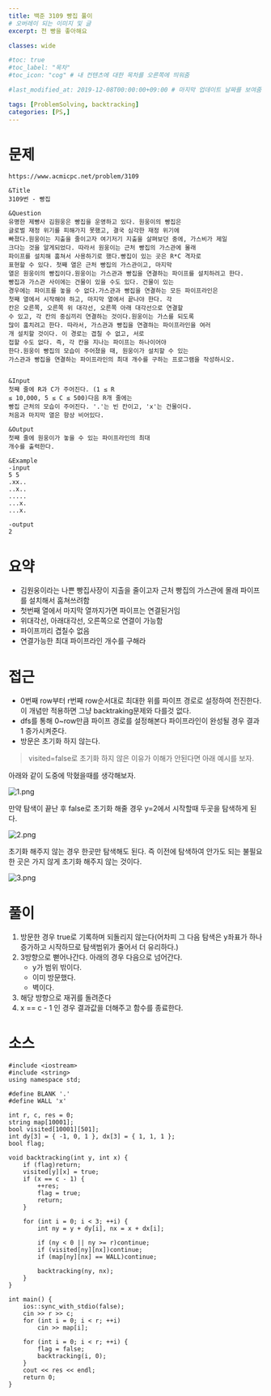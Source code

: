 ```yaml
---
title: 백준 3109 빵집 풀이
# 오버레이 되는 이미지 및 글
excerpt: 전 빵을 좋아해요

classes: wide

#toc: true
#toc_label: "목차"
#toc_icon: "cog" # 내 컨텐츠에 대한 목차를 오른쪽에 띄워줌

#last_modified_at: 2019-12-08T00:00:00+09:00 # 마지막 업데이트 날짜를 보여줌

tags: [ProblemSolving, backtracking]
categories: [PS,]
---
```


# 문제
```
https://www.acmicpc.net/problem/3109

&Title
3109번 - 빵집

&Question
유명한 제빵사 김원웅은 빵집을 운영하고 있다. 원웅이의 빵집은 
글로벌 재정 위기를 피해가지 못했고, 결국 심각한 재정 위기에 
빠졌다.원웅이는 지출을 줄이고자 여기저기 지출을 살펴보던 중에, 가스비가 제일 
크다는 것을 알게되었다. 따라서 원웅이는 근처 빵집의 가스관에 몰래 
파이프를 설치해 훔쳐서 사용하기로 했다.빵집이 있는 곳은 R*C 격자로 
표현할 수 있다. 첫째 열은 근처 빵집의 가스관이고, 마지막 
열은 원웅이의 빵집이다.원웅이는 가스관과 빵집을 연결하는 파이프를 설치하려고 한다. 
빵집과 가스관 사이에는 건물이 있을 수도 있다. 건물이 있는 
경우에는 파이프를 놓을 수 없다.가스관과 빵집을 연결하는 모든 파이프라인은 
첫째 열에서 시작해야 하고, 마지막 열에서 끝나야 한다. 각 
칸은 오른쪽, 오른쪽 위 대각선, 오른쪽 아래 대각선으로 연결할 
수 있고, 각 칸의 중심끼리 연결하는 것이다.원웅이는 가스를 되도록 
많이 훔치려고 한다. 따라서, 가스관과 빵집을 연결하는 파이프라인을 여러 
개 설치할 것이다. 이 경로는 겹칠 수 없고, 서로 
접할 수도 없다. 즉, 각 칸을 지나는 파이프는 하나이어야 
한다.원웅이 빵집의 모습이 주어졌을 때, 원웅이가 설치할 수 있는 
가스관과 빵집을 연결하는 파이프라인의 최대 개수를 구하는 프로그램을 작성하시오. 


&Input
첫째 줄에 R과 C가 주어진다. (1 ≤ R 
≤ 10,000, 5 ≤ C ≤ 500)다음 R개 줄에는 
빵집 근처의 모습이 주어진다. '.'는 빈 칸이고, 'x'는 건물이다. 
처음과 마지막 열은 항상 비어있다. 

&Output
첫째 줄에 원웅이가 놓을 수 있는 파이프라인의 최대 
개수를 출력한다. 

&Example
-input
5 5
.xx..
..x..
.....
...x.
...x.

-output
2
```

# 요약
* 김원웅이라는 나쁜 빵집사장이 지출을 줄이고자 근처 빵집의 가스관에 몰래 파이프를 설치해서 훔쳐쓰려함
* 첫번째 열에서 마지막 열까지가면 파이프는 연결된거임
* 위대각선, 아래대각선, 오른쪽으로 연결이 가능함
* 파이프끼리 겹칠수 없음
* 연결가능한 최대 파이프라인 개수를 구해라

# 접근
* 0번째 row부터 r번째 row순서대로 최대한 위를 파이프 경로로 설정하여 전진한다. 이 개념만 적용하면 그냥 backtraking문제와 다를것 없다.
* dfs를 통해 0~row만큼 파이프 경로를 설정해본다 파이프라인이 완성될 경우 결과 1 증가시켜준다.
* 방문은 초기화 하지 않는다.

> visited=false로 초기화 하지 않은 이유가 이해가 안된다면 아래 예시를 보자.

아래와 같이 도중에 막혔을때를 생각해보자.

![1.png](../../assets/images/PS/3109/1.png)

만약 탐색이 끝난 후 false로 초기화 해줄 경우 y=2에서 시작할때 두곳을 탐색하게 된다.

![2.png](../../assets/images/PS/3109/2.png)

초기화 해주지 않는 경우 한곳만 탐색해도 된다. 즉 이전에 탐색하여 안가도 되는 불필요한 곳은 가지 않게 초기화 해주지 않는 것이다.

![3.png](../../assets/images/PS/3109/3.png)

# 풀이
1. 방문한 경우 true로 기록하며 되돌리지 않는다(어차피 그 다음 탐색은 y좌표가 하나 증가하고 시작하므로 탐색범위가 줄어서 더 유리하다.)
1. 3방향으로 뻗어나간다. 아래의 경우 다음으로 넘어간다.
    * y가 범위 밖이다.
    * 이미 방문했다.
    * 벽이다.
1. 해당 방향으로 재귀를 돌려준다
1. x == c - 1 인 경우 결과값을 더해주고 함수를 종료한다.

# 소스
```
#include <iostream>
#include <string>
using namespace std;

#define BLANK '.'
#define WALL 'x'

int r, c, res = 0;
string map[10001];
bool visited[10001][501];
int dy[3] = { -1, 0, 1 }, dx[3] = { 1, 1, 1 };
bool flag;

void backtracking(int y, int x) {
	if (flag)return;
	visited[y][x] = true;
	if (x == c - 1) {
		++res;
		flag = true;
		return;
	}

	for (int i = 0; i < 3; ++i) {
		int ny = y + dy[i], nx = x + dx[i];

		if (ny < 0 || ny >= r)continue;
		if (visited[ny][nx])continue;
		if (map[ny][nx] == WALL)continue;

		backtracking(ny, nx);
	}
}

int main() {
	ios::sync_with_stdio(false);
	cin >> r >> c;
	for (int i = 0; i < r; ++i)
		cin >> map[i];

	for (int i = 0; i < r; ++i) {
		flag = false;
		backtracking(i, 0);
	}
	cout << res << endl;
	return 0;
}
```